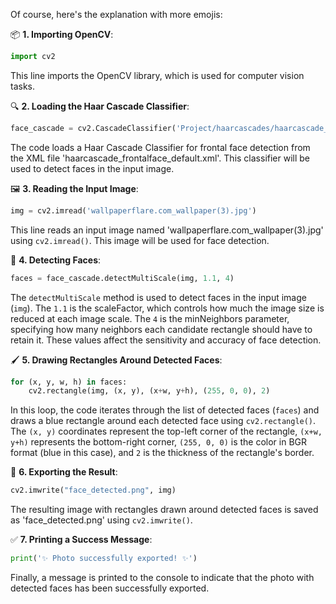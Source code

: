Of course, here's the explanation with more emojis:

📦 **1. Importing OpenCV**:
   ```python
   import cv2
   ```
   This line imports the OpenCV library, which is used for computer vision tasks.

🔍 **2. Loading the Haar Cascade Classifier**:
   ```python
   face_cascade = cv2.CascadeClassifier('Project/haarcascades/haarcascade_frontalface_default.xml')
   ```
   The code loads a Haar Cascade Classifier for frontal face detection from the XML file 'haarcascade_frontalface_default.xml'. This classifier will be used to detect faces in the input image.

🖼️ **3. Reading the Input Image**:
   ```python
   img = cv2.imread('wallpaperflare.com_wallpaper(3).jpg')
   ```
   This line reads an input image named 'wallpaperflare.com_wallpaper(3).jpg' using `cv2.imread()`. This image will be used for face detection.

👤 **4. Detecting Faces**:
   ```python
   faces = face_cascade.detectMultiScale(img, 1.1, 4)
   ```
   The `detectMultiScale` method is used to detect faces in the input image (`img`). The `1.1` is the scaleFactor, which controls how much the image size is reduced at each image scale. The `4` is the minNeighbors parameter, specifying how many neighbors each candidate rectangle should have to retain it. These values affect the sensitivity and accuracy of face detection.

🖌️ **5. Drawing Rectangles Around Detected Faces**:
   ```python
   for (x, y, w, h) in faces:
       cv2.rectangle(img, (x, y), (x+w, y+h), (255, 0, 0), 2)
   ```
   In this loop, the code iterates through the list of detected faces (`faces`) and draws a blue rectangle around each detected face using `cv2.rectangle()`. The `(x, y)` coordinates represent the top-left corner of the rectangle, `(x+w, y+h)` represents the bottom-right corner, `(255, 0, 0)` is the color in BGR format (blue in this case), and `2` is the thickness of the rectangle's border.

💾 **6. Exporting the Result**:
   ```python
   cv2.imwrite("face_detected.png", img)
   ```
   The resulting image with rectangles drawn around detected faces is saved as 'face_detected.png' using `cv2.imwrite()`.

✅ **7. Printing a Success Message**:
   ```python
   print('✨ Photo successfully exported! ✨')
   ```
   Finally, a message is printed to the console to indicate that the photo with detected faces has been successfully exported.
